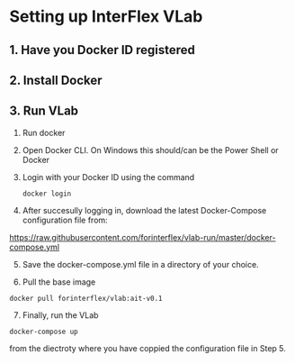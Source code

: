 # Setting up InterFlex VLab

## 1. Have you Docker ID registered

## 2. Install Docker

## 3. Run VLab

1. Run docker 
2. Open Docker CLI. On Windows this should/can be the Power Shell or Docker
3. Login with your Docker ID using the command

     `docker login`

4. After succesully logging in, download the latest Docker-Compose configuration file from:

https://raw.githubusercontent.com/forinterflex/vlab-run/master/docker-compose.yml

5. Save the docker-compose.yml file in a directory of your choice.

6. Pull the base image

`docker pull forinterflex/vlab:ait-v0.1`

7. Finally, run the VLab

`docker-compose up`

from the diectroty where you have coppied the configuration file in Step 5.
